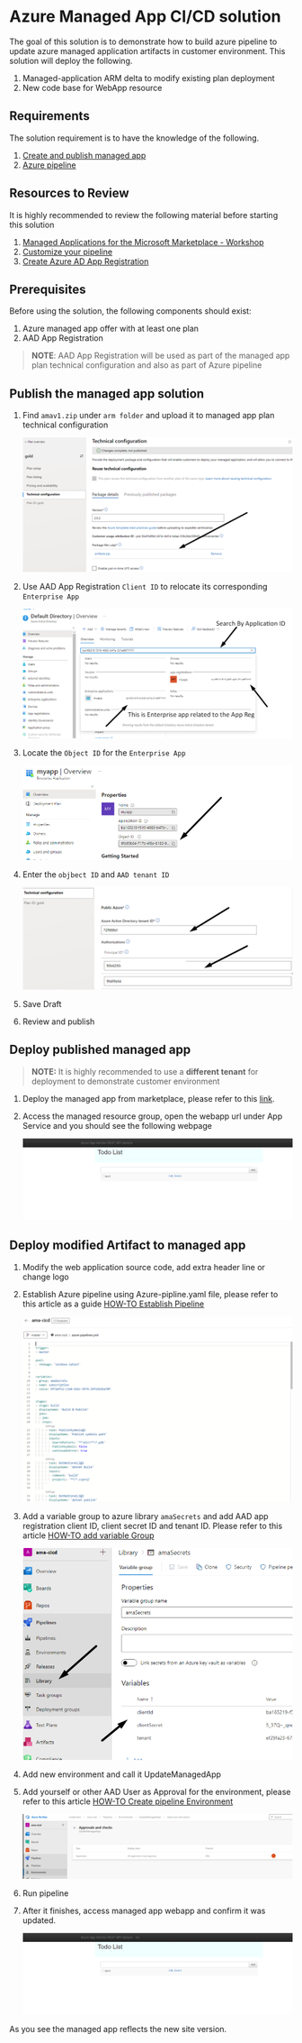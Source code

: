 # Azure Managed App CI/CD solution

The goal of this solution is to demonstrate how to build azure pipeline to update azure managed application artifacts in customer environment. This solution
will deploy the following.

1. Managed-application ARM delta to modify existing plan deployment
1. New code base for WebApp resource

## Requirements

The solution requirement is to have the knowledge of the following.

1. [Create and publish managed app](https://docs.microsoft.com/en-us/azure/marketplace/azure-app-offer-setup)
1. [Azure pipeline](https://docs.microsoft.com/en-us/azure/devops/pipelines/get-started/what-is-azure-pipelines?view=azure-devops)

## Resources to Review

It is highly recommended to review the following material before starting this solution

1. [Managed Applications for the Microsoft Marketplace - Workshop](https://aka.ms/AMAWorkshop)
1. [Customize your pipeline](https://docs.microsoft.com/en-us/azure/devops/pipelines/customize-pipeline?view=azure-devops)
1. [Create Azure AD App Registration](https://docs.microsoft.com/en-us/azure/active-directory/develop/howto-create-service-principal-portal)

## Prerequisites

Before using the solution, the following components should exist:

1. Azure managed app offer with at least one plan
1. AAD App Registration

> **NOTE**: AAD App Registration will be used as part of the managed app plan technical configuration and also as part of Azure pipeline

## Publish the managed app solution

1. Find `amav1.zip` under `arm folder` and upload it to managed app plan technical configuration

    ![image](./images/image3.png)

1. Use AAD App Registration  `Client ID` to relocate its corresponding `Enterprise App`

    ![image](./images/image1.png)

1. Locate the `Object ID` for the `Enterprise App`

    ![image](./images/image2.png)

1. Enter the `objbect ID` and `AAD tenant ID`

    ![image](./images/image4.png)

1. Save Draft
1. Review and publish

## Deploy published managed app

> **NOTE:** It is highly recommended to use a **different tenant** for deployment to demonstrate customer environment

1. Deploy the managed app from marketplace, please refer to this [link](https://docs.microsoft.com/en-us/marketplace/purchase-azure-app-in-azure-portal#purchase-an-azure-application-using-the-marketplace-experience).
1. Access the managed resource group, open the webapp url under App Service and you should see the following webpage

    ![image](./images/image0.png)

## Deploy modified Artifact to managed app

1. Modify the web application source code, add extra header line or change logo
1. Establish Azure pipeline using Azure-pipline.yaml file, please refer to this article as a guide [HOW-TO Establish Pipeline](https://docs.microsoft.com/en-us/azure/devops/pipelines/customize-pipeline?view=azure-devops)

    ![image](./images/image5.png)

1. Add a variable group to azure library `amaSecrets` and add AAD app registration client ID, client secret ID and tenant ID. Please refer to this article [HOW-TO add variable Group](https://docs.microsoft.com/en-us/azure/devops/pipelines/library/variable-groups?view=azure-devops&tabs=yaml)

    ![image](./images/image6.png)

1. Add new environment and call it UpdateManagedApp
1. Add yourself or other AAD User as Approval for the environment, please refer to this article [HOW-TO Create pipeline Environment](https://docs.microsoft.com/en-us/azure/devops/pipelines/process/environments?view=azure-devops)

    ![image](./images/image7.png)

1. Run pipeline
1. After it finishes, access managed app webapp and confirm it was updated.

    ![image](./images/image8.png)

As you see the managed app reflects the new site version.
